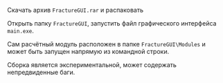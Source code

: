 Скачать архив `FractureGUI.rar` и распаковать

Открыть папку `FractureGUI`, запустить файл графического интерфейса `main.exe`.

Сам расчётный модуль расположен в папке `FractureGUI\Modules` и может быть 
запущен напрямую из командной строки.

Сборка является экспериментальной, может содержать непредвиденные баги.